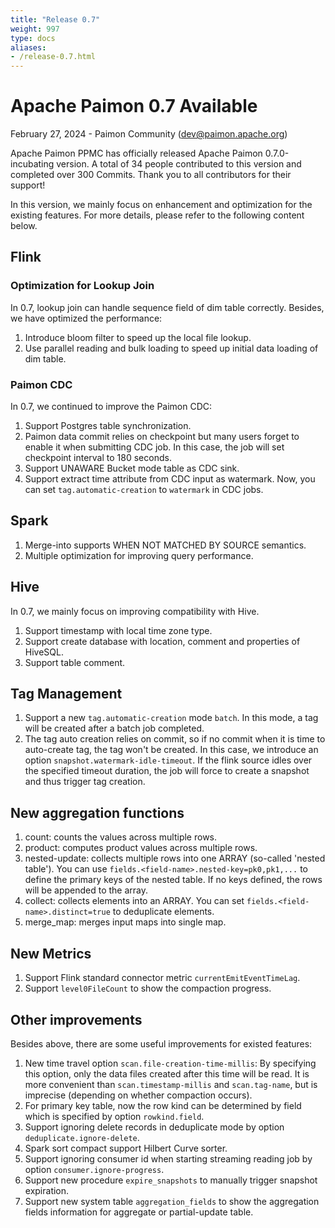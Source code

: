 ```yaml
---
title: "Release 0.7"
weight: 997
type: docs
aliases:
- /release-0.7.html
---
```

<!--
Licensed to the Apache Software Foundation (ASF) under one
or more contributor license agreements.  See the NOTICE file
distributed with this work for additional information
regarding copyright ownership.  The ASF licenses this file
to you under the Apache License, Version 2.0 (the
"License"); you may not use this file except in compliance
with the License.  You may obtain a copy of the License at

  http://www.apache.org/licenses/LICENSE-2.0

Unless required by applicable law or agreed to in writing,
software distributed under the License is distributed on an
"AS IS" BASIS, WITHOUT WARRANTIES OR CONDITIONS OF ANY
KIND, either express or implied.  See the License for the
specific language governing permissions and limitations
under the License.
-->

# Apache Paimon 0.7 Available

February 27, 2024 - Paimon Community (dev@paimon.apache.org)

Apache Paimon PPMC has officially released Apache Paimon 0.7.0-incubating version. A total of 34 people contributed to
this version and completed over 300 Commits. Thank you to all contributors for their support!

In this version, we mainly focus on enhancement and optimization for the existing features. For more details, please 
refer to the following content below.

## Flink

### Optimization for Lookup Join

In 0.7, lookup join can handle sequence field of dim table correctly. Besides, we have optimized the performance:

1. Introduce bloom filter to speed up the local file lookup.
2. Use parallel reading and bulk loading to speed up initial data loading of dim table.

### Paimon CDC

In 0.7, we continued to improve the Paimon CDC:

1. Support Postgres table synchronization.
2. Paimon data commit relies on checkpoint but many users forget to enable it when submitting CDC job. In this case, the job 
will set checkpoint interval to 180 seconds.
3. Support UNAWARE Bucket mode table as CDC sink.
4. Support extract time attribute from CDC input as watermark. Now, you can set `tag.automatic-creation` to `watermark` in CDC jobs.

## Spark

1. Merge-into supports WHEN NOT MATCHED BY SOURCE semantics.
2. Multiple optimization for improving query performance.

## Hive

In 0.7, we mainly focus on improving compatibility with Hive.

1. Support timestamp with local time zone type.
2. Support create database with location, comment and properties of HiveSQL.
3. Support table comment.

## Tag Management

1. Support a new `tag.automatic-creation` mode `batch`. In this mode, a tag will be created after a batch job completed.
2. The tag auto creation relies on commit, so if no commit when it is time to auto-create tag,  the tag won't be created. 
In this case, we introduce an option `snapshot.watermark-idle-timeout`. If the flink source idles over the specified 
timeout duration, the job will force to create a snapshot and thus trigger tag creation.

## New aggregation functions

1. count: counts the values across multiple rows.
2. product: computes product values across multiple rows.
3. nested-update: collects multiple rows into one ARRAY<ROW> (so-called 'nested table'). You can use `fields.<field-name>.nested-key=pk0,pk1,...` to 
define the primary keys of the nested table. If no keys defined, the rows will be appended to the array.
4. collect: collects elements into an ARRAY. You can set `fields.<field-name>.distinct=true` to deduplicate elements.
5. merge_map: merges input maps into single map.

## New Metrics

1. Support Flink standard connector metric `currentEmitEventTimeLag`.
2. Support `level0FileCount` to show the compaction progress.

## Other improvements

Besides above, there are some useful improvements for existed features:

1. New time travel option `scan.file-creation-time-millis`: By specifying this option, only the data files created after 
this time will be read. It is more convenient than `scan.timestamp-millis` and `scan.tag-name`, but is imprecise (depending 
on whether compaction occurs).
2. For primary key table, now the row kind can be determined by field which is specified by option `rowkind.field`.
3. Support ignoring delete records in deduplicate mode by option `deduplicate.ignore-delete`.
4. Spark sort compact support Hilbert Curve sorter.
5. Support ignoring consumer id when starting streaming reading job by option `consumer.ignore-progress`.
6. Support new procedure `expire_snapshots` to manually trigger snapshot expiration.
7. Support new system table `aggregation_fields` to show the aggregation fields information for aggregate or partial-update table.







